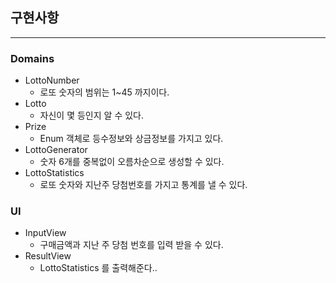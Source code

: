 ## 구현사항

---

### Domains
- LottoNumber
  - 로또 숫자의 범위는 1~45 까지이다.
- Lotto
  - 자신이 몇 등인지 알 수 있다.
- Prize
  - Enum 객체로 등수정보와 상금정보를 가지고 있다.
- LottoGenerator
  - 숫자 6개를 중복없이 오름차순으로 생성할 수 있다.
- LottoStatistics
  - 로또 숫자와 지난주 당첨번호를 가지고 통계를 낼 수 있다.
### UI
- InputView
  - 구매금액과 지난 주 당첨 번호를 입력 받을 수 있다.
- ResultView
  - LottoStatistics 를 출력해준다.. 
